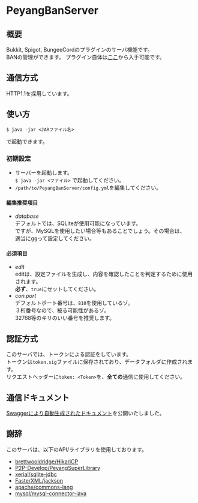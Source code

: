 # PeyangBanServer

## 概要

Bukkit, Spigot, BungeeCordのプラグインのサーバ機能です。  
BANの管理ができます。 プラグイン自体は[ここ](https://github.com/psac-serve/ban-manager)から入手可能です。

## 通信方式

HTTP1.1を採用しています。

## 使い方

```console
$ java -jar <JARファイル名>
```

で起動できます。

### 初期設定

+ サーバーを起動します。  
  `$ java -jar <ファイル>` で起動してください。
+ `/path/to/PeyangBanServer/config.yml`を編集してください。

#### 編集推奨項目

+ *database*  
  デフォルトでは、SQLiteが使用可能になっています。  
  ですが、MySQLを使用したい場合等もあることでしょう。その場合は、  
  適当にggって設定してください。

#### 必須項目

+ *edit*  
  editは、設定ファイルを生成し、内容を確認したことを判定するために使用されます。  
  **必ず**、`true`にセットしてください。
+ *con.port*  
  デフォルトポート番号は、`810`を使用しているゾ。  
  ３桁番号なので、被る可能性があるゾ。  
  32768等のキリのいい番号を推奨します。

## 認証方式

このサーバでは、トークンによる認証をしています。  
トークンは`token.sig`ファイルに保存されており、データフォルダに作成されます。  
リクエストヘッダーに`token: <Token>`を、**全ての**通信に使用してください。

## 通信ドキュメント

[Swaggerにより自動生成されたドキュメント](https://psac-serve.github.io/ban-server/)を公開いたしました。

## 謝辞

このサーバは、以下のAPI/ライブラリを使用しております。

+ [brettwooldridge/HikariCP](https://github.com/brettwooldridge/HikariCP)
+ [P2P-Develop/PeyangSuperLibrary](https://github.com/P2P-Develop/PeyangSuperLibrary)
+ [xerial/sqlite-jdbc](https://github.com/xerial/sqlite-jdbc)
+ [FasterXML/jackson](https://github.com/FasterXML/jackson)
+ [apache/commons-lang](https://github.com/apache/commons-lang)
+ [mysql/mysql-connector-java](https://github.com/mysql/mysql-connector-j)
